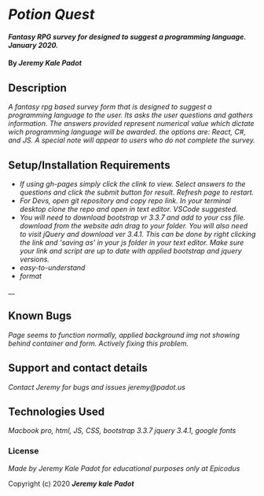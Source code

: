 # _Potion Quest_

#### _Fantasy RPG survey for designed to suggest a programming language. January 2020._

#### By _**Jeremy Kale Padot**_

## Description

_A fantasy rpg based survey form that is designed to suggest a programming language to the user. Its asks the user questions and gathers information. The answers provided represent numerical value which dictate wich programming language will be awarded. the options are: React, C#, and JS. A special note will appear to users who do not complete the survey._

## Setup/Installation Requirements

* _If using gh-pages simply click the clink to view. Select answers to the questions and click the submit button for result. Refresh page to restart._
* _For Devs, open git repository and copy repo link. In your terminal desktop clone the repo and open in text editor. VSCode suggested._
* _You will need to download bootstrap vr 3.3.7 and add to your css file. download from the website adn drag to your folder. You will also need to visit jQuery and download ver 3.4.1. This can be done by right clicking the link and 'saving as' in your js folder in your text editor. Make sure your link and script are up to date with applied bootstrap and jquery versions._
* _easy-to-understand_
* _format_

__

## Known Bugs

_Page seems to function normally, applied background img not showing behind container and form. Actively fixing this problem._

## Support and contact details

_Contact Jeremy for bugs and issues jeremy@padot.us_

## Technologies Used

_Macbook pro, html, JS, CSS, bootstrap 3.3.7 jquery 3.4.1, google fonts_

### License

*Made by Jeremy Kale Padot for educational purposes only at Epicodus*

Copyright (c) 2020 **_Jeremy kale Padot_**